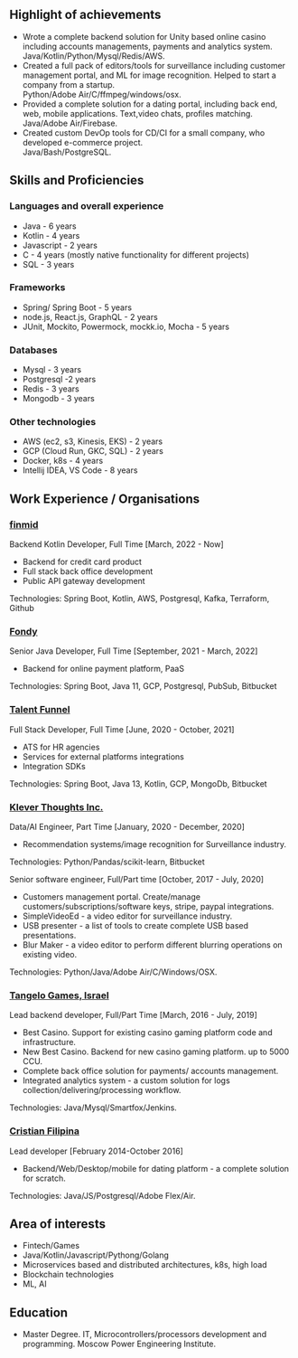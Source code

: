 ## Highlight of achievements

* Wrote a complete backend solution for Unity based online casino including accounts managements, payments and analytics system.   
  Java/Kotlin/Python/Mysql/Redis/AWS.
* Created a full pack of editors/tools for surveillance including customer management portal, and ML for image recognition. Helped to start a company from a startup.   
  Python/Adobe Air/C/ffmpeg/windows/osx.  
* Provided a complete solution for a dating portal, including back end, web, mobile applications. Text,video chats, profiles matching. 
  Java/Adobe Air/Firebase.
* Created custom DevOp tools for CD/CI for a small company, who developed e-commerce project.   
  Java/Bash/PostgreSQL.

## Skills and Proficiencies

### Languages and overall experience

* Java - 6 years
* Kotlin - 4 years
* Javascript - 2 years
* C - 4 years (mostly native functionality for different projects)
* SQL - 3 years 

### Frameworks
* Spring/ Spring Boot - 5 years
* node.js, React.js, GraphQL - 2 years
* JUnit, Mockito, Powermock, mockk.io, Mocha - 5 years 

### Databases
* Mysql - 3 years
* Postgresql -2 years
* Redis - 3 years
* Mongodb - 3 years

### Other technologies
* AWS (ec2, s3, Kinesis, EKS) - 2 years
* GCP (Cloud Run, GKC, SQL) - 2 years
* Docker, k8s - 4 years
* Intellij IDEA, VS Code - 8 years

## Work Experience / Organisations

### [finmid](https://finmid.com/)
Backend Kotlin Developer, Full Time [March, 2022 - Now]  
* Backend for credit card product
* Full stack back office development
* Public API gateway development

Technologies: Spring Boot, Kotlin, AWS, Postgresql, Kafka, Terraform, Github

### [Fondy](https://fondy.io/en/)
Senior Java Developer, Full Time [September, 2021 - March, 2022]  
* Backend for online payment platform, PaaS

Technologies: Spring Boot, Java 11, GCP, Postgresql, PubSub, Bitbucket

### [Talent Funnel](https://www.talent-funnel.com/)
Full Stack Developer, Full Time [June, 2020 - October, 2021]  
* ATS for HR agencies
* Services for external platforms integrations
* Integration SDKs

Technologies: Spring Boot, Java 13, Kotlin, GCP, MongoDb, Bitbucket

### [Klever Thoughts Inc.](https://www.investigationve.com/)
Data/AI Engineer, Part Time [January, 2020 - December, 2020]
* Recommendation systems/image recognition for Surveillance industry.

Technologies: Python/Pandas/scikit-learn, Bitbucket

Senior software engineer, Full/Part time [October, 2017 - July, 2020]
* Customers management portal. Create/manage customers/subscriptions/software keys, stripe, paypal integrations.
* SimpleVideoEd - a video editor for surveillance industry. 
* USB presenter - a list of tools to create complete USB based presentations.
* Blur Maker - a video editor to perform different blurring operations on existing video.   

Technologies: Python/Java/Adobe Air/C/Windows/OSX.

### [Tangelo Games, Israel](https://tangelogames.com/)
Lead backend developer, Full/Part Time [March, 2016 - July, 2019]
* Best Casino. Support for existing casino gaming platform code and infrastructure. 
* New Best Casino. Backend for new casino gaming platform. up to 5000 CCU.
* Complete back office solution for payments/ accounts management.
* Integrated analytics system - a custom solution for logs collection/delivering/processing workflow.  

Technologies: Java/Mysql/Smartfox/Jenkins.

### [Cristian Filipina](https://www.christianfilipina.com/)
Lead developer [February 2014-October 2016]
* Backend/Web/Desktop/mobile for dating platform - a complete solution for scratch.   

Technologies: Java/JS/Postgresql/Adobe Flex/Air.

## Area of interests
* Fintech/Games
* Java/Kotlin/Javascript/Pythong/Golang
* Microservices based and distributed architectures, k8s, high load
* Blockchain technologies
* ML, AI

## Education
* Master Degree. IT, Microcontrollers/processors development and programming. Moscow Power Engineering Institute. 
